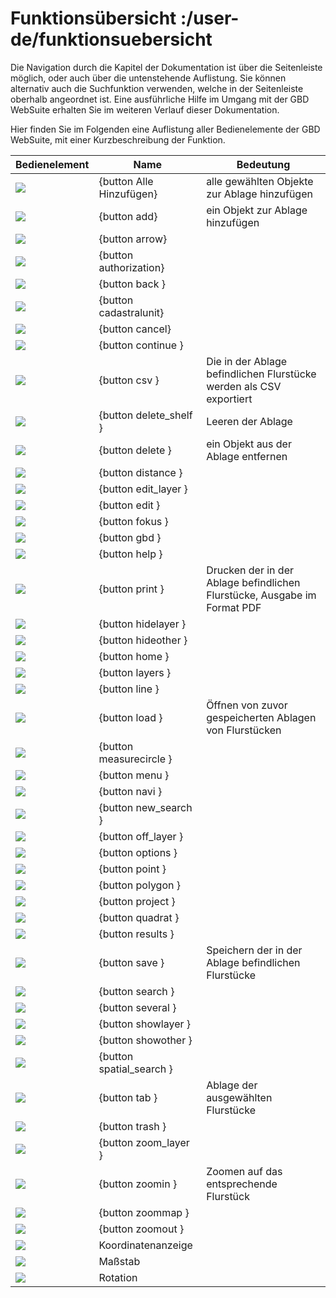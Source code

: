 # Funktionsübersicht :/user-de/funktionsuebersicht

Die Navigation durch die Kapitel der Dokumentation ist über die Seitenleiste möglich, oder auch über die untenstehende Auflistung. Sie können alternativ auch die Suchfunktion verwenden, welche in der Seitenleiste oberhalb angeordnet ist. Eine ausführliche Hilfe im Umgang mit der GBD WebSuite erhalten Sie im weiteren Verlauf dieser Dokumentation. 

Hier finden Sie im Folgenden eine Auflistung aller Bedienelemente der GBD WebSuite, mit einer Kurzbeschreibung der Funktion.

| Bedienelement | Name | Bedeutung |
|---|---|---|
| ![](gbd-icon-alle-ablage-01.svg) | {button Alle Hinzufügen} | alle gewählten Objekte zur Ablage hinzufügen |
| ![](sharp-control_point-24px.svg) | {button add} | ein Objekt zur Ablage hinzufügen |
| ![](cursor_24px.svg) | {button arrow} |  |
| ![](baseline-person-24px.svg) | {button authorization} |  |
| ![](baseline-keyboard_arrow_left-24px.svg) | {button back } |  |
| ![](gbd-icon-flurstuecksuche-01.svg) | {button cadastralunit} |  |
| ![](baseline-close-24px.svg) | {button cancel} |  |
| ![](baseline-chevron_right-24px.svg) | {button continue } |  |
| ![](sharp-grid_on-24px.svg) | {button csv } | Die in der Ablage befindlichen Flurstücke werden als CSV exportiert |
| ![](sharp-delete_forever-24px.svg) | {button delete_shelf } | Leeren der Ablage |
| ![](sharp-remove_circle_outline-24px.svg) | {button delete } | ein Objekt aus der Ablage entfernen |
| ![](dim_line.svg) | {button distance } |  |
| ![](baseline-create-24px.svg) | {button edit_layer } |  |
| ![](sharp-edit-24px.svg) | {button edit } |  |
| ![](sharp-center_focus_weak-24px.svg) | {button fokus } |  |
| ![](gws-logo-24px.svg) | {button gbd } |  |
| ![](sharp-help-24px.svg) | {button help } |  |
| ![](baseline-print-24px.svg) | {button print } | Drucken der in der Ablage befindlichen Flurstücke, Ausgabe im Format PDF |
| ![](baseline-visibility_off-24px.svg) | {button hidelayer } |  |
| ![](baseline-expand_more-24px.svg) | {button hideother } |  |
| ![](baseline-home-24px.svg) | {button home } |  |
| ![](baseline-layers-24px.svg) | {button layers } |  |
| ![](dim_line.svg) | {button line } |  |
| ![](gbd-icon-ablage-oeffnen-01.svg) | {button load } | Öffnen von zuvor gespeicherten Ablagen von Flurstücken |
| ![](dim_circle.svg) | {button measurecircle } |  |
| ![](baseline-menu-24px.svg) | {button menu } |  |
| ![](Feather-core-move.svg) | {button navi } |  |
| ![](baseline-delete_sweep-24px.svg) | {button new_search } |  |
| ![](sharp-layers_clear-24px.svg) | {button off_layer } |  |
| ![](round-settings-24px.svg) | {button options } |  |
| ![](g_point.svg) | {button point } |  |
| ![](g_poly.svg) | {button polygon } |  |
| ![](map-24px.svg) | {button project } |  |
| ![](g_box.svg) | {button quadrat } |  |
| ![](baseline-menu-24px.svg) | {button results } |  |
| ![](sharp-save-24px.svg) | {button save } | Speichern der in der Ablage befindlichen Flurstücke |
| ![](baseline-search-24px.svg) | {button search } |  |
| ![](more_horiz-24px.svg) | {button several } |  |
| ![](baseline-visibility-24px.svg) | {button showlayer } |  |
| ![](baseline-chevron_right-24px.svg) | {button showother } |  |
| ![](gbd-icon-raeumliche-suche-01.svg) | {button spatial_search } |  |
| ![](sharp-bookmark_border-24px.svg) | {button tab } | Ablage der ausgewählten Flurstücke |
| ![](baseline-delete-24px.svg) | {button trash } |  |
| ![](baseline-zoom_out_map-24px.svg) | {button zoom_layer } |  |
| ![](zoom-24.svg) | {button zoomin } | Zoomen auf das entsprechende Flurstück |
| ![](zoom-reset-24px.svg) | {button zoommap } |  |
| ![](zoom-out-24px.svg) | {button zoomout } |  |
| ![](xy.png) | Koordinatenanzeige |  |
| ![](massstab.png) | Maßstab |  |
| ![](rotation.png) | Rotation |  |
